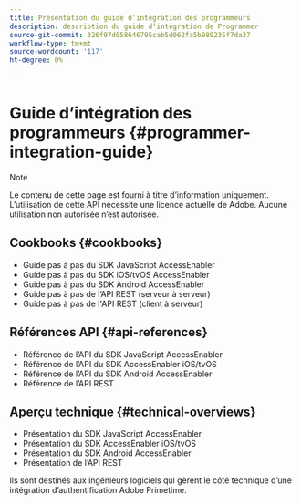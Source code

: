 ```yaml
---
title: Présentation du guide d’intégration des programmeurs
description: description du guide d’intégration de Programmer
source-git-commit: 326f97d058646795cab5d062fa5b980235f7da37
workflow-type: tm+mt
source-wordcount: '117'
ht-degree: 0%

---
```




# Guide d’intégration des programmeurs {#programmer-integration-guide}


>[!NOTE]
>
>Le contenu de cette page est fourni à titre d’information uniquement. L’utilisation de cette API nécessite une licence actuelle de Adobe. Aucune utilisation non autorisée n’est autorisée.

## Cookbooks {#cookbooks}

* Guide pas à pas du SDK JavaScript AccessEnabler 
* Guide pas à pas du SDK iOS/tvOS AccessEnabler
* Guide pas à pas du SDK Android AccessEnabler
* Guide pas à pas de l’API REST (serveur à serveur)
* Guide pas à pas de l&#39;API REST (client à serveur)

## Références API {#api-references}

* Référence de l’API du SDK JavaScript AccessEnabler
* Référence de l’API du SDK AccessEnabler iOS/tvOS
* Référence de l’API du SDK Android AccessEnabler
* Référence de l’API REST

## Aperçu technique {#technical-overviews}

* Présentation du SDK JavaScript AccessEnabler
* Présentation du SDK AccessEnabler iOS/tvOS
* Présentation du SDK Android AccessEnabler
* Présentation de l’API REST

Ils sont destinés aux ingénieurs logiciels qui gèrent le côté technique d’une intégration d’authentification Adobe Primetime.

<!--

>[!MORELIKETHIS]
>
>* Entitlement Flow
>* Programmer Use Cases
>* Error Reporting
>* Identifying Protected Resources
>* Temp Pass
>* Integrating the Media Token Verifier
>* User Metadata
>* Tracking Data in Adobe Primetime authentication
-->